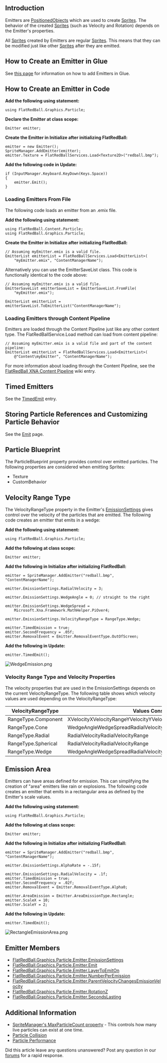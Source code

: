 ## Introduction

Emitters are [PositionedObjects](/frb/docs/index.php?title=FlatRedBall.PositionedObject.md "FlatRedBall.PositionedObject") which are used to create [Sprites](/frb/docs/index.php?title=FlatRedBall.Sprite.md "FlatRedBall.Sprite"). The behavior of the created [Sprites](/frb/docs/index.php?title=FlatRedBall.Sprite.md "FlatRedBall.Sprite") (such as Velocity and Rotation) depends on the Emitter's properties.

All [Sprites](/frb/docs/index.php?title=FlatRedBall.Sprite.md "FlatRedBall.Sprite") created by Emitters are regular [Sprites](/frb/docs/index.php?title=FlatRedBall.Sprite.md "FlatRedBall.Sprite"). This means that they can be modified just like other [Sprites](/frb/docs/index.php?title=FlatRedBall.Sprite.md "FlatRedBall.Sprite") after they are emitted.

## How to Create an Emitter in Glue

See [this page](/frb/docs/index.php?title=Glue:How_To:Add_Emitters.md "Glue:How To:Add Emitters") for information on how to add Emitters in Glue.

## How to Create an Emitter in Code

**Add the following using statement:**

    using FlatRedBall.Graphics.Particle;

**Declare the Emitter at class scope:**

    Emitter emitter;

**Create the Emitter in Initialize after initializing FlatRedBall:**

    emitter = new Emitter();
    SpriteManager.AddEmitter(emitter);
    emitter.Texture = FlatRedBallServices.Load<Texture2D>("redball.bmp");

**Add the following code in Update:**

    if (InputManager.Keyboard.KeyDown(Keys.Space))
    {
        emitter.Emit();
    }

### Loading Emitters From File

The following code loads an emitter from an .emix file.

**Add the following using statement:**

    using FlatRedBall.Content.Particle;
    using FlatRedBall.Graphics.Particle;

**Create the Emitter in Initialize after initializing FlatRedBall:**

    // Assuming myEmitter.emix is a valid file.
    EmitterList emitterList = FlatRedBallServices.Load<EmitterList>(
        "myEmitter.emix", "ContentManagerName");

Alternatively you can use the EmitterSaveList class. This code is functionally identical to the code above:

    // Assuming myEmitter.emix is a valid file.
    EmitterSaveList emitterSaveList = EmitterSaveList.FromFile(
        "myEmitter.emix");

    EmitterList emitterList = emitterSaveList.ToEmitterList("ContentManagerName");

### Loading Emitters through Content Pipeline

Emitters are loaded through the Content Pipeline just like any other content type. The FlatRedBallService.Load method can load from content pipeline:

    // Assuming myEmitter.emix is a valid file and part of the content pipeline:
    EmitterList emitterList = FlatRedBallServices.Load<EmitterList>(
        @"Content\myEmitter", "ContentManagerName");

For more information about loading through the Content Pipeline, see the [FlatRedBall XNA Content Pipeline](/frb/docs/index.php?title=FlatRedBall_XNA_Content_Pipeline.md "FlatRedBall XNA Content Pipeline") wiki entry.

## Timed Emitters

See the [TimedEmit](/frb/docs/index.php?title=FlatRedBall.Graphics.Particle.Emitter.TimedEmit.md "FlatRedBall.Graphics.Particle.Emitter.TimedEmit") entry.

## Storing Particle References and Customizing Particle Behavior

See the [Emit](/frb/docs/index.php?title=FlatRedBall.Graphics.Particle.Emitter.Emit.md "FlatRedBall.Graphics.Particle.Emitter.Emit") page.

## Particle Blueprint

The ParticleBlueprint property provides control over emitted particles. The following properties are considered when emitting Sprites:

-   Texture
-   CustomBehavior

## Velocity Range Type

The VelocityRangeType property in the Emitter's [EmissionSettings](/frb/docs/index.php?title=FlatRedBall.Graphics.Particle.EmissionSettings.md "FlatRedBall.Graphics.Particle.EmissionSettings") gives control over the velocity of the particles that are emitted. The following code creates an emitter that emits in a wedge:

**Add the following using statement:**

    using FlatRedBall.Graphics.Particle;

**Add the following at class scope:**

    Emitter emitter;

**Add the following in Initialize after initializing FlatRedBall:**

    emitter = SpriteManager.AddEmitter("redball.bmp", "ContentManagerName");

    emitter.EmissionSettings.RadialVelocity = 3;

    emitter.EmissionSettings.WedgeAngle = 0; // straight to the right

    emitter.EmissionSettings.WedgeSpread = 
        Microsoft.Xna.Framework.MathHelper.PiOver4;

    emitter.EmissionSettings.VelocityRangeType = RangeType.Wedge;

    emitter.TimedEmission = true;
    emitter.SecondFrequency = .05f;
    emitter.RemovalEvent = Emitter.RemovalEventType.OutOfScreen;

**Add the following in Update:**

    emitter.TimedEmit();

![WedgeEmission.png](/media//migrated_media/WedgeEmission.png)

### Velocity Range Type and Velocity Properties

The velocity properties that are used in the EmissionSettings depends on the current VelocityRangeType. The following table shows which velocity values are used depending on the VelocityRangeType:

| VelocityRangeType   | Values Considered                                                     |
|---------------------|-----------------------------------------------------------------------|
| RangeType.Component | XVelocityXVelocityRangeYVelocityYVelocityRangeZVelocityZVelocityRange |
| RangeType.Cone      | WedgeAngleWedgeSpreadRadialVelocityRadialVelocityRange                |
| RangeType.Radial    | RadialVelocityRadialVelocityRange                                     |
| RangeType.Spherical | RadialVelocityRadialVelocityRange                                     |
| RangeType.Wedge     | WedgeAngleWedgeSpreadRadialVelocityRadialVelocityRange                |

## Emission Area

Emitters can have areas defined for emission. This can simplifying the creation of "area" emitters like rain or explosions. The following code creates an emitter that emits in a rectangular area as defined by the Emitter's scale values.

**Add the following using statement:**

    using FlatRedBall.Graphics.Particle;

**Add the following at class scope:**

    Emitter emitter;

**Add the following in Initialize after initializing FlatRedBall:**

    emitter = SpriteManager.AddEmitter("redball.bmp", "ContentManagerName");

    emitter.EmissionSettings.AlphaRate = -.15f;

    emitter.EmissionSettings.RadialVelocity = .1f;
    emitter.TimedEmission = true;
    emitter.SecondFrequency = .02f; 
    emitter.RemovalEvent = Emitter.RemovalEventType.Alpha0;

    emitter.AreaEmission = Emitter.AreaEmissionType.Rectangle;
    emitter.ScaleX = 10;
    emitter.ScaleY = 2;

**Add the following in Update:**

    emitter.TimedEmit();

![RectangleEmissionArea.png](/media//migrated_media/RectangleEmissionArea.png)

## Emitter Members

-   [FlatRedBall.Graphics.Particle.Emitter.EmissionSettings](/frb/docs/index.php?title=FlatRedBall.Graphics.Particle.Emitter.EmissionSettings.md "FlatRedBall.Graphics.Particle.Emitter.EmissionSettings")
-   [FlatRedBall.Graphics.Particle.Emitter.Emit](/frb/docs/index.php?title=FlatRedBall.Graphics.Particle.Emitter.Emit.md "FlatRedBall.Graphics.Particle.Emitter.Emit")
-   [FlatRedBall.Graphics.Particle.Emitter.LayerToEmitOn](/frb/docs/index.php?title=FlatRedBall.Graphics.Particle.Emitter.LayerToEmitOn.md "FlatRedBall.Graphics.Particle.Emitter.LayerToEmitOn")
-   [FlatRedBall.Graphics.Particle.Emitter.NumberPerEmission](/frb/docs/index.php?title=FlatRedBall.Graphics.Particle.Emitter.NumberPerEmission.md "FlatRedBall.Graphics.Particle.Emitter.NumberPerEmission")
-   [FlatRedBall.Graphics.Particle.Emitter.ParentVelocityChangesEmissionVelocity](/frb/docs/index.php?title=FlatRedBall.Graphics.Particle.Emitter.ParentVelocityChangesEmissionVelocity.md "FlatRedBall.Graphics.Particle.Emitter.ParentVelocityChangesEmissionVelocity")
-   [FlatRedBall.Graphics.Particle.Emitter.RotationZ](/frb/docs/index.php?title=FlatRedBall.Graphics.Particle.Emitter.RotationZ.md "FlatRedBall.Graphics.Particle.Emitter.RotationZ")
-   [FlatRedBall.Graphics.Particle.Emitter.SecondsLasting](/frb/docs/index.php?title=FlatRedBall.Graphics.Particle.Emitter.SecondsLasting.md "FlatRedBall.Graphics.Particle.Emitter.SecondsLasting")

## Additional Information

-   [SpriteManager's MaxParticleCount property](/frb/docs/index.php?title=FlatRedBall.Sprite.mdManager.MaxParticleCount "FlatRedBall.SpriteManager.MaxParticleCount") - This controls how many live particles can exist at one time.
-   [Particle Collision](/frb/docs/index.php?title=FlatRedBall.Graphics.Particle.Emitter:Particle_Collision.md "FlatRedBall.Graphics.Particle.Emitter:Particle Collision")
-   [Particle Performance](/frb/docs/index.php?title=FlatRedBall.Graphics.Particle.Emitter:Particle_Performance.md "FlatRedBall.Graphics.Particle.Emitter:Particle Performance")

Did this article leave any questions unanswered? Post any question in our [forums](/frb/forum/.md) for a rapid response.
